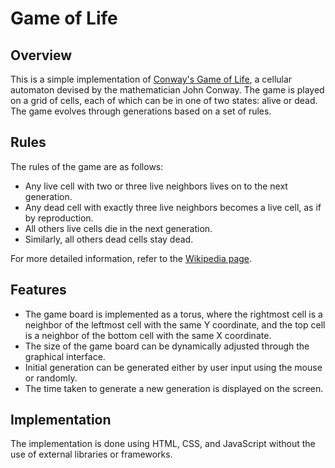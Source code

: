 # Game of Life

## Overview

This is a simple implementation of [Conway's Game of Life](https://en.wikipedia.org/wiki/Conway%27s_Game_of_Life), a cellular automaton devised by the mathematician John Conway. The game is played on a grid of cells, each of which can be in one of two states: alive or dead. The game evolves through generations based on a set of rules.

## Rules

The rules of the game are as follows:

-   Any live cell with two or three live neighbors lives on to the next generation.
-   Any dead cell with exactly three live neighbors becomes a live cell, as if by reproduction.
-   All others live cells die in the next generation.
-   Similarly, all others dead cells stay dead.

For more detailed information, refer to the [Wikipedia page](https://en.wikipedia.org/wiki/Conway%27s_Game_of_Life).

## Features

-   The game board is implemented as a torus, where the rightmost cell is a neighbor of the leftmost cell with the same Y coordinate, and the top cell is a neighbor of the bottom cell with the same X coordinate.
-   The size of the game board can be dynamically adjusted through the graphical interface.
-   Initial generation can be generated either by user input using the mouse or randomly.
-   The time taken to generate a new generation is displayed on the screen.

## Implementation

The implementation is done using HTML, CSS, and JavaScript without the use of external libraries or frameworks.
